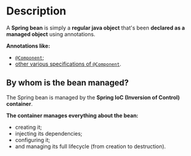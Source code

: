 # Description
A **Spring bean** is simply a **regular java object** that's been **declared as a managed object** using annotations.

**Annotations like:**
- [`@Component`](../../../spring-object-management/component/component.md);
- [other various specifications of `@Component`](../../../spring-object-management/cheatsheet/cheatsheet.md).

## By whom is the bean managed?
The Spring bean is managed by the **Spring IoC (Inversion of Control) container**.

**The container manages everything about the bean:**
- creating it;
- injecting its dependencies;
- configuring it;
- and managing its full lifecycle (from creation to destruction).